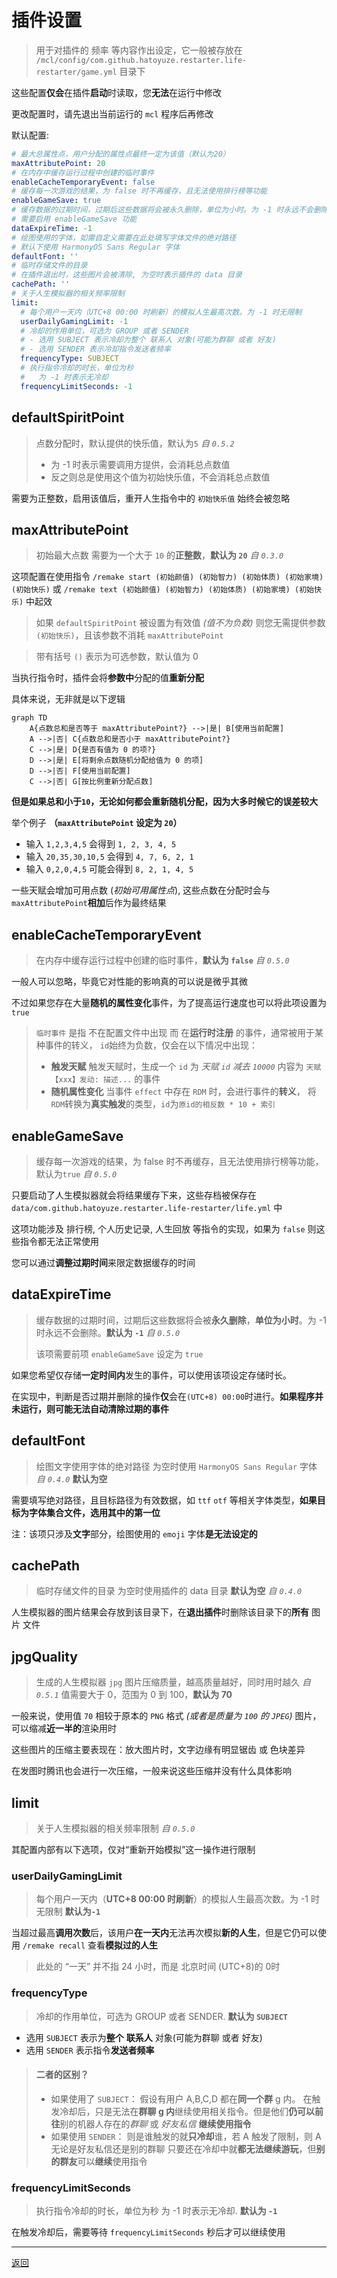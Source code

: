 # 插件设置

> 用于对插件的 频率 等内容作出设定，它一般被存放在 `/mcl/config/com.github.hatoyuze.restarter.life-restarter/game.yml` 目录下

这些配置**仅会**在插件**启动**时读取，您**无法**在运行中修改

更改配置时，请先退出当前运行的 `mcl` 程序后再修改

默认配置:
```yaml
# 最大总属性点，用户分配的属性点最终一定为该值（默认为20）
maxAttributePoint: 20
# 在内存中缓存运行过程中创建的临时事件
enableCacheTemporaryEvent: false
# 缓存每一次游戏的结果，为 false 时不再缓存，且无法使用排行榜等功能
enableGameSave: true
# 缓存数据的过期时间，过期后这些数据将会被永久删除，单位为小时。为 -1 时永远不会删除。
# 需要启用 enableGameSave 功能
dataExpireTime: -1
# 绘图使用的字体，如需自定义需要在此处填写字体文件的绝对路径
# 默认下使用 HarmonyOS Sans Regular 字体
defaultFont: ''
# 临时存储文件的目录
# 在插件退出时，这些图片会被清除, 为空时表示插件的 data 目录
cachePath: ''
# 关于人生模拟器的相关频率限制
limit: 
  # 每个用户一天内（UTC+8 00:00 时刷新）的模拟人生最高次数。为 -1 时无限制
  userDailyGamingLimit: -1
  # 冷却的作用单位，可选为 GROUP 或者 SENDER
  # - 选用 SUBJECT 表示冷却为整个 联系人 对象(可能为群聊 或者 好友)
  # - 选用 SENDER 表示冷却指令发送者频率
  frequencyType: SUBJECT
  # 执行指令冷却的时长，单位为秒
  #   为 -1 时表示无冷却
  frequencyLimitSeconds: -1
```

## defaultSpiritPoint
> 点数分配时，默认提供的快乐值，默认为`5` *自 `0.5.2`*
> - 为 -1 时表示需要调用方提供，会消耗总点数值
> - 反之则总是使用这个值为初始快乐值，不会消耗总点数值

需要为正整数，启用该值后，重开人生指令中的 `初始快乐值` 始终会被忽略

## maxAttributePoint
> 初始最大点数 需要为一个大于 `10` 的**正整数**，**默认为 `20`**  *自 `0.3.0`*

这项配置在使用指令 `/remake start (初始颜值) (初始智力) (初始体质) (初始家境) (初始快乐)` 或 `/remake text (初始颜值) (初始智力) (初始体质) (初始家境) (初始快乐)` 中起效

> 如果 `defaultSpiritPoint` 被设置为有效值 _(值不为负数)_ 则您无需提供参数 `(初始快乐)`，且该参数不消耗 `maxAttributePoint`

> 带有括号 `()` 表示为可选参数，默认值为 0

当执行指令时，插件会将**参数中**分配的值**重新分配**

具体来说，无非就是以下逻辑

```mermaid
graph TD
    A{点数总和是否等于 maxAttributePoint?} -->|是| B[使用当前配置]
    A -->|否| C{点数总和是否小于 maxAttributePoint?}
    C -->|是| D{是否有值为 0 的项?}
    D -->|是| E[将剩余点数随机分配给值为 0 的项]
    D -->|否| F[使用当前配置]
    C -->|否| G[按比例重新分配点数]
```

**但是如果总和小于`10`，无论如何都会重新随机分配，因为大多时候它的误差较大**

举个例子 **（`maxAttributePoint` 设定为 `20`）**
- 输入 `1,2,3,4,5` 会得到 `1, 2, 3, 4, 5`
- 输入 `20,35,30,10,5` 会得到 `4, 7, 6, 2, 1`
- 输入 `0,2,0,4,5` 可能会得到 `8, 2, 1, 4, 5`

一些天赋会增加可用点数 (_初始可用属性点_), 这些点数在分配时会与`maxAttributePoint`**相加**后作为最终结果

## enableCacheTemporaryEvent
> 在内存中缓存运行过程中创建的临时事件，**默认为 `false`**  *自 `0.5.0`*

一般人可以忽略，毕竟它对性能的影响真的可以说是微乎其微

不过如果您存在大量**随机的属性变化**事件，为了提高运行速度也可以将此项设置为 `true`

> `临时事件` 是指 不在配置文件中出现 而 在**运行时注册** 的事件，通常被用于某种事件的转义，
> `id`始终为负数，仅会在以下情况中出现：
> - **触发天赋** 触发天赋时，生成一个 
>   `id` 为 _天赋 `id` 减去 `10000`_ 内容为 `天赋【xxx】发动: 描述...` 的事件
> - **随机属性变化** 当事件 `effect` 中存在 `RDM` 时，会进行事件的**转义**，
>   将`RDM`转换为**真实触发**的类型，`id`为`原id的相反数 * 10 + 索引`

## enableGameSave
> 缓存每一次游戏的结果，为 false 时不再缓存，且无法使用排行榜等功能，默认为`true`  *自 `0.5.0`*

只要启动了人生模拟器就会将结果缓存下来，这些存档被保存在 `data/com.github.hatoyuze.restarter.life-restarter/life.yml` 中

这项功能涉及 排行榜, 个人历史记录, 人生回放 等指令的实现，如果为 `false` 则这些指令都无法正常使用

您可以通过**调整过期时间**来限定数据缓存的时间

## dataExpireTime
> 缓存数据的过期时间，过期后这些数据将会被**永久删除**，**单位为小时**。为 -1 时永远不会删除。**默认为 `-1`**  *自 `0.5.0`*
>
> 该项需要前项 `enableGameSave` 设定为 `true`

如果您希望仅存储**一定时间内**发生的事件，可以使用该项设定存储时长。

在实现中，判断是否过期并删除的操作**仅**会在`(UTC+8) 00:00`时进行。**如果程序并未运行，则可能无法自动清除过期的事件**

## defaultFont
> 绘图文字使用字体的绝对路径 为空时使用 `HarmonyOS Sans Regular` 字体   *自 `0.4.0`*
> **默认为空**

需要填写绝对路径，且目标路径为有效数据，如 `ttf` `otf` 等相关字体类型，**如果目标为字体集合文件，选用其中的第一位**

注：该项只涉及**文字**部分，绘图使用的 `emoji` 字体**是无法设定的**

## cachePath
> 临时存储文件的目录 为空时使用插件的 data 目录 **默认为空**  *自 `0.4.0`*

人生模拟器的图片结果会存放到该目录下，在**退出插件**时删除该目录下的**所有** 图片 文件

## jpgQuality
> 生成的人生模拟器 `jpg` 图片压缩质量，越高质量越好，同时用时越久  *自 `0.5.1`*
> 值需要大于 0，范围为 0 到 100，**默认为 70**

一般来说，使用值 `70` 相较于原本的 `PNG` 格式 *(或者是质量为 `100` 的 `JPEG`)* 图片，可以缩减**近一半的**渲染用时

这些图片的压缩主要表现在：放大图片时，文字边缘有明显锯齿 或 色块差异

在发图时腾讯也会进行一次压缩，一般来说这些压缩并没有什么具体影响

## limit
> 关于人生模拟器的相关频率限制  *自 `0.5.0`*

其配置内部有以下选项，仅对“重新开始模拟”这一操作进行限制

### userDailyGamingLimit
> 每个用户一天内（**UTC+8 00:00 时刷新**）的模拟人生最高次数。为 -1 时无限制 **默认为`-1`**

当超过最高**调用次数**后，该用户**在一天内**无法再次模拟**新的人生**，但是它仍可以使用 `/remake recall` 查看**模拟过的人生**

> 此处的 “一天” 并不指 24 小时，而是 北京时间 (UTC+8)的 0时

### frequencyType
> 冷却的作用单位，可选为 GROUP 或者 SENDER. **默认为 `SUBJECT`**

- 选用 `SUBJECT` 表示为**整个** **联系人** 对象(可能为群聊 或者 好友)
- 选用 `SENDER` 表示指令**发送者频率**

> #### 二者的区别？
>  - 如果使用了 `SUBJECT`： 假设有用户 A,B,C,D 都在**同一个群** g 内。
> 在触发冷却后，只是无法在**群聊 g 内**继续使用相关指令。但是他们**仍可以前往**别的机器人存在的*群聊* 或 _好友私信_ **继续使用指令**
>  - 如果使用 `SENDER`： 则是谁触发的就**只冷却**谁，若 A 触发了限制，则 A 无论是好友私信还是别的群聊 只要还在冷却中就**都无法继续游玩**，但**别的群友**可以**继续**使用指令

### frequencyLimitSeconds
> 执行指令冷却的时长，单位为秒 为 -1 时表示无冷却. **默认为 `-1`**

在触发冷却后，需要等待 `frequencyLimitSeconds` 秒后才可以继续使用


---
[返回](../README.md)